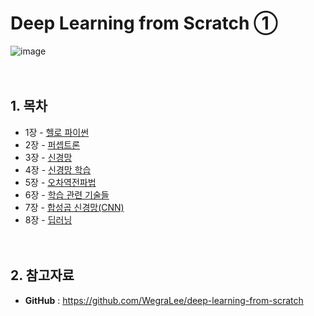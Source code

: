 # Deep Learning from Scratch ①
![image](https://user-images.githubusercontent.com/50271311/130337281-a2aff155-d658-4c11-97a2-1f889f172d46.png)<br/><br/><br/>


## 1. 목차
- 1장 - [헬로 파이썬](<https://github.com/eunsour/Deep-Learning-from-Scratch/blob/main/Chapter%2001/Ch1_Hello_Python.ipynb>)
- 2장 - [퍼셉트론](<https://github.com/eunsour/Deep-Learning-from-Scratch/blob/main/Chapter%2002/Ch2_Perceptron.ipynb>)
- 3장 - [신경망](<https://github.com/eunsour/Deep-Learning-from-Scratch/blob/main/Chapter%2003/Ch3_Neural_network.ipynb>)
- 4장 - [신경망 학습](<https://github.com/eunsour/Deep-Learning-from-Scratch/blob/main/Chapter%2004/Ch4_Neural_network_training.ipynb>)
- 5장 - [오차역전파법](<https://github.com/eunsour/Deep-Learning-from-Scratch/blob/main/Chapter%2005/Ch5_Backpropagation.ipynb>)
- 6장 - [학습 관련 기술들](<https://github.com/eunsour/Deep-Learning-from-Scratch/blob/main/Chapter%2006/Ch6_Learning-related%20skills.ipynb>)
- 7장 - [합성곱 신경망(CNN)](<https://github.com/eunsour/Deep-Learning-from-Scratch/blob/main/Chapter%2007/Ch7_Convolutional%20Neural%20Networks.ipynb>)
- 8장 - [딥러닝](<https://github.com/eunsour/Deep-Learning-from-Scratch/blob/main/Chapter%2008/Ch8_Deep%20Learning.ipynb>)<br/><br/><br/>

  
## 2. 참고자료
- **GitHub** :  <https://github.com/WegraLee/deep-learning-from-scratch><br/>
